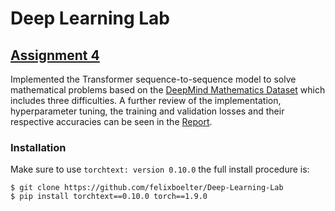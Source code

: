 # Deep Learning Lab

## [Assignment 4](https://github.com/felixboelter/Deep-Learning-Lab/blob/main/Assignment_4)
Implemented the Transformer sequence-to-sequence model to solve mathematical problems based on the [DeepMind Mathematics Dataset](https://github.com/deepmind/mathematics_dataset) 
which includes three difficulties. A further review of the implementation, hyperparameter tuning, the training and validation losses and their respective accuracies can be seen in the [Report](https://github.com/felixboelter/Deep-Learning-Lab/blob/main/Assignment_4/Report/Assignment_4_Felix_Boelter.pdf).
### Installation
Make sure to use `torchtext: version 0.10.0` the full install procedure is:
```
$ git clone https://github.com/felixboelter/Deep-Learning-Lab
$ pip install torchtext==0.10.0 torch==1.9.0
```
